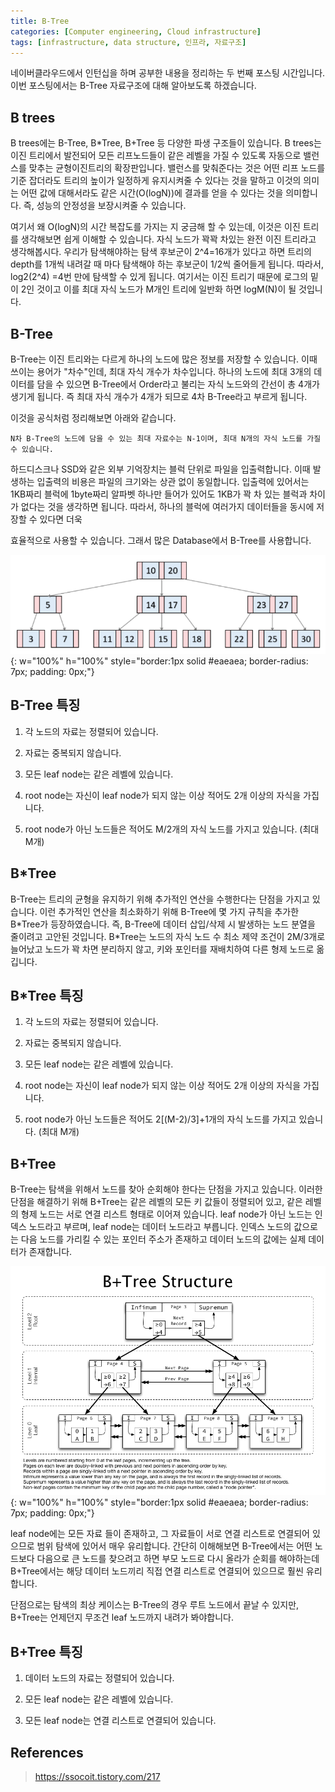 ```yaml
---
title: B-Tree
categories: [Computer engineering, Cloud infrastructure]
tags: [infrastructure, data structure, 인프라, 자료구조]
---
```


네이버클라우드에서 인턴십을 하며 공부한 내용을 정리하는 두 번째 포스팅 시간입니다. 이번 포스팅에서는 B-Tree 자료구조에 대해 알아보도록 하겠습니다.

## B trees

B trees에는 B-Tree, B*Tree, B+Tree 등 다양한 파생 구조들이 있습니다. B trees는 이진 트리에서 발전되어 모든 리프노드들이 같은 레벨을 가질 수 있도록 자동으로 밸런스를 맞추는 균형이진트리의 확장판입니다. 밸런스를 맞춰준다는 것은 어떤 리프 노드를 기준 잡더라도 트리의 높이가 일정하게 유지시켜줄 수 있다는 것을 말하고 이것의 의미는 어떤 값에 대해서라도 같은 시간(O(logN))에 결과를 얻을 수 있다는 것을 의미합니다. 즉, 성능의 안정성을 보장시켜줄 수 있습니다. 

여기서 왜 O(logN)의 시간 복잡도를 가지는 지 궁금해 할 수 있는데, 이것은 이진 트리를 생각해보면 쉽게 이해할 수 있습니다. 자식 노드가 꽉꽉 차있는 완전 이진 트리라고 생각해봅시다. 우리가 탐색해야하는 탐색 후보군이 2^4=16개가 있다고 하면 트리의 depth를 1개씩 내려갈 때 마다 탐색해야 하는 후보군이 1/2씩 줄어들게 됩니다. 따라서, log2(2^4) =4번 만에 탐색할 수 있게 됩니다. 여기서는 이진 트리기 때문에 로그의 밑이 2인 것이고 이를 최대 자식 노드가 M개인 트리에 일반화 하면 logM(N)이 될 것입니다. 


## B-Tree

B-Tree는 이진 트리와는 다르게 하나의 노드에 많은 정보를 저장할 수 있습니다. 이때 쓰이는 용어가 "차수"인데, 최대 자식 개수가 차수입니다. 하나의 노드에 최대 3개의 데이터를 담을 수 있으면 B-Tree에서 Order라고 불리는 자식 노드와의 간선이 총 4개가 생기게 됩니다. 즉 최대 자식 개수가 4개가 되므로 4차 B-Tree라고 부르게 됩니다.  

이것을 공식처럼 정리해보면 아래와 같습니다.

```
N차 B-Tree의 노드에 담을 수 있는 최대 자료수는 N-1이며, 최대 N개의 자식 노드를 가질 수 있습니다.
```

하드디스크나 SSD와 같은 외부 기억장치는 블럭 단위로 파일을 입출력합니다. 이때 발생하는 입출력의 비용은 파일의 크기와는 상관 없이 동일합니다. 입출력에 있어서는 1KB짜리 블럭에 1byte짜리 알파벳 하나만 들어가 있어도 1KB가 꽉 차 있는 블럭과 차이가 없다는 것을 생각하면 됩니다. 따라서, 하나의 블럭에 여러가지 데이터들을 동시에 저장할 수 있다면 더욱 

효율적으로 사용할 수 있습니다. 그래서 많은 Database에서 B-Tree를 사용합니다.

![b-tree.png](/assets/img/navercloud/b-tree.png){: w="100%" h="100%" style="border:1px solid #eaeaea; border-radius: 7px; padding: 0px;"}


## B-Tree 특징

1. 각 노드의 자료는 정렬되어 있습니다.

2. 자료는 중복되지 않습니다.

3. 모든 leaf node는 같은 레벨에 있습니다.

4. root node는 자신이 leaf node가 되지 않는 이상 적어도 2개 이상의 자식을 가집니다.

5. root node가 아닌 노드들은 적어도 M/2개의 자식 노드를 가지고 있습니다. (최대 M개)


## B*Tree

B-Tree는 트리의 균형을 유지하기 위해 추가적인 연산을 수행한다는 단점을 가지고 있습니다. 이런 추가적인 연산을 최소화하기 위해 B-Tree에 몇 가지 규칙을 추가한 B\*Tree가 등장하였습니다. 즉, B-Tree에 데이터 삽입/삭제 시 발생하는 노드 분열을 줄이려고 고안된 것입니다. B\*Tree는 노드의 자식 노드 수 최소 제약 조건이 2M/3개로 늘어났고 노드가 꽉 차면 분리하지 않고, 키와 포인터를 재배치하여 다른 형제 노드로 옮깁니다. 

## B\*Tree 특징

1. 각 노드의 자료는 정렬되어 있습니다.

2. 자료는 중복되지 않습니다.

3. 모든 leaf node는 같은 레벨에 있습니다.

4. root node는 자신이 leaf node가 되지 않는 이상 적어도 2개 이상의 자식을 가집니다.

5. root node가 아닌 노드들은 적어도 2[(M-2)/3]+1개의 자식 노드를 가지고 있습니다. (최대 M개)


## B+Tree

B-Tree는 탐색을 위해서 노드를 찾아 순회해야 한다는 단점을 가지고 있습니다. 이러한 단점을 해결하기 위해 B+Tree는 같은 레벨의 모든 키 값들이 정렬되어 있고, 같은 레벨의 형제 노드는 서로 연결 리스트 형태로 이어져 있습니다. leaf node가 아닌 노드는 인덱스 노드라고 부르며, leaf node는 데이터 노드라고 부릅니다. 인덱스 노드의 값으로는 다음 노드를 가리킬 수 있는 포인터 주소가 존재하고 데이터 노드의 값에는 실제 데이터가 존재합니다.

![b+tree.png](/assets/img/navercloud/b+tree.png){: w="100%" h="100%" style="border:1px solid #eaeaea; border-radius: 7px; padding: 0px;"}

leaf node에는 모든 자료 들이 존재하고, 그 자료들이 서로 연결 리스트로 연결되어 있으므로 범위 탐색에 있어서 매우 유리합니다. 간단히 이해해보면 B-Tree에서는 어떤 노드보다 다음으로 큰 노드를 찾으려고 하면 부모 노드로 다시 올라가 순회를 해야하는데 B+Tree에서는 해당 데이터 노드끼리 직접 연결 리스트로 연결되어 있으므로 훨씬 유리합니다.

단점으로는 탐색의 최상 케이스는 B-Tree의 경우 루트 노드에서 끝날 수 있지만, B+Tree는 언제던지 무조건 leaf 노드까지 내려가 봐야합니다.

## B+Tree 특징

1. 데이터 노드의 자료는 정렬되어 있습니다.

2. 모든 leaf node는 같은 레벨에 있습니다.

3. 모든 leaf node는 연결 리스트로 연결되어 있습니다.


## References
> https://ssocoit.tistory.com/217

